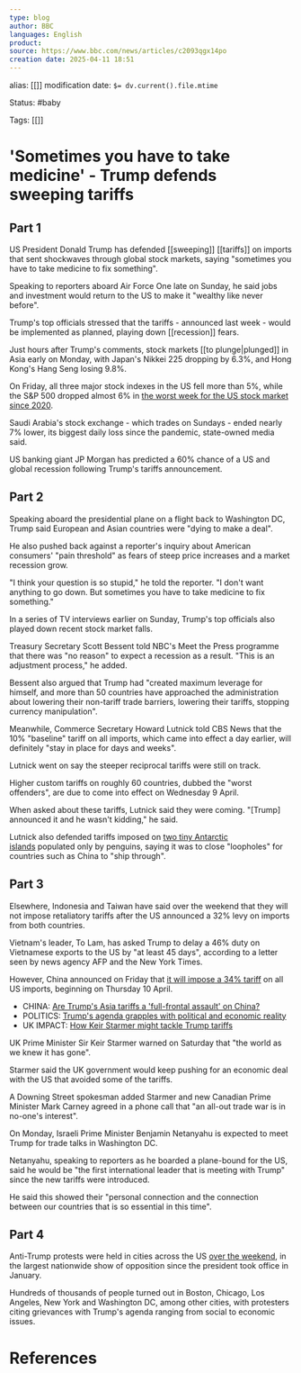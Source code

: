 ```yaml
---
type: blog
author: BBC
languages: English
product: 
source: https://www.bbc.com/news/articles/c2093qgx14po
creation date: 2025-04-11 18:51
---
```

alias: [[]]
modification date: `$= dv.current().file.mtime`

Status: #baby 

Tags: [[]]

# 'Sometimes you have to take medicine' - Trump defends sweeping tariffs

## Part 1

US President Donald Trump has defended [[sweeping]] [[tariffs]] on imports that sent shockwaves through global stock markets, saying "sometimes you have to take medicine to fix something".

Speaking to reporters aboard Air Force One late on Sunday, he said jobs and investment would return to the US to make it "wealthy like never before".

Trump's top officials stressed that the tariffs - announced last week - would be implemented as planned, playing down [[recession]] fears.

Just hours after Trump's comments, stock markets [[to plunge|plunged]]  in Asia early on Monday, with Japan's Nikkei 225 dropping by 6.3%, and Hong Kong's Hang Seng losing 9.8%.

On Friday, all three major stock indexes in the US fell more than 5%, while the S&P 500 dropped almost 6% in [the worst week for the US stock market since 2020](https://archive.ph/o/2fxZ7/https://www.bbc.co.uk/news/articles/cx26v8x24w1o).

Saudi Arabia's stock exchange - which trades on Sundays - ended nearly 7% lower, its biggest daily loss since the pandemic, state-owned media said.

US banking giant JP Morgan has predicted a 60% chance of a US and global recession following Trump's tariffs announcement.

## Part 2

Speaking aboard the presidential plane on a flight back to Washington DC, Trump said European and Asian countries were "dying to make a deal".

He also pushed back against a reporter's inquiry about American consumers' "pain threshold" as fears of steep price increases and a market recession grow.

"I think your question is so stupid," he told the reporter. "I don't want anything to go down. But sometimes you have to take medicine to fix something."

In a series of TV interviews earlier on Sunday, Trump's top officials also played down recent stock market falls.

Treasury Secretary Scott Bessent told NBC's Meet the Press programme that there was "no reason" to expect a recession as a result. "This is an adjustment process," he added.

Bessent also argued that Trump had "created maximum leverage for himself, and more than 50 countries have approached the administration about lowering their non-tariff trade barriers, lowering their tariffs, stopping currency manipulation".

Meanwhile, Commerce Secretary Howard Lutnick told CBS News that the 10% "baseline" tariff on all imports, which came into effect a day earlier, will definitely "stay in place for days and weeks".

Lutnick went on say the steeper reciprocal tariffs were still on track.

Higher custom tariffs on roughly 60 countries, dubbed the "worst offenders", are due to come into effect on Wednesday 9 April.

When asked about these tariffs, Lutnick said they were coming. "[Trump] announced it and he wasn't kidding," he said.

Lutnick also defended tariffs imposed on [two tiny Antarctic islands](https://archive.ph/o/2fxZ7/https://www.bbc.co.uk/news/articles/cly8xlj0485o) populated only by penguins, saying it was to close "loopholes" for countries such as China to "ship through".

## Part 3

Elsewhere, Indonesia and Taiwan have said over the weekend that they will not impose retaliatory tariffs after the US announced a 32% levy on imports from both countries.

Vietnam's leader, To Lam, has asked Trump to delay a 46% duty on Vietnamese exports to the US by "at least 45 days", according to a letter seen by news agency AFP and the New York Times.

However, China announced on Friday that [it will impose a 34% tariff](https://archive.ph/o/2fxZ7/https://www.bbc.co.uk/news/articles/c4grlzegewno) on all US imports, beginning on Thursday 10 April.

- CHINA: [Are Trump's Asia tariffs a 'full-frontal assault' on China?](https://archive.ph/o/2fxZ7/https://www.bbc.co.uk/news/articles/cgm8vxevyplo)
- POLITICS: [Trump's agenda grapples with political and economic reality](https://archive.ph/o/2fxZ7/https://www.bbc.co.uk/news/articles/c05np01y809o)
- UK IMPACT: [How Keir Starmer might tackle Trump tariffs](https://archive.ph/o/2fxZ7/https://www.bbc.co.uk/news/articles/cq80kgny731o)

UK Prime Minister Sir Keir Starmer warned on Saturday that "the world as we knew it has gone".

Starmer said the UK government would keep pushing for an economic deal with the US that avoided some of the tariffs.

A Downing Street spokesman added Starmer and new Canadian Prime Minister Mark Carney agreed in a phone call that "an all-out trade war is in no-one's interest".

On Monday, Israeli Prime Minister Benjamin Netanyahu is expected to meet Trump for trade talks in Washington DC.

Netanyahu, speaking to reporters as he boarded a plane-bound for the US, said he would be "the first international leader that is meeting with Trump" since the new tariffs were introduced.

He said this showed their "personal connection and the connection between our countries that is so essential in this time".

## Part 4

Anti-Trump protests were held in cities across the US [over the weekend](https://archive.ph/o/2fxZ7/https://www.bbc.co.uk/news/articles/cz79ewg193ro), in the largest nationwide show of opposition since the president took office in January.

Hundreds of thousands of people turned out in Boston, Chicago, Los Angeles, New York and Washington DC, among other cities, with protesters citing grievances with Trump's agenda ranging from social to economic issues.











# References